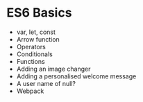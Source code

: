 # ES6 Basics
* var, let, const
* Arrow function
* Operators
* Conditionals
* Functions
* Adding an image changer
* Adding a personalised welcome message
* A user name of null?
* Webpack
